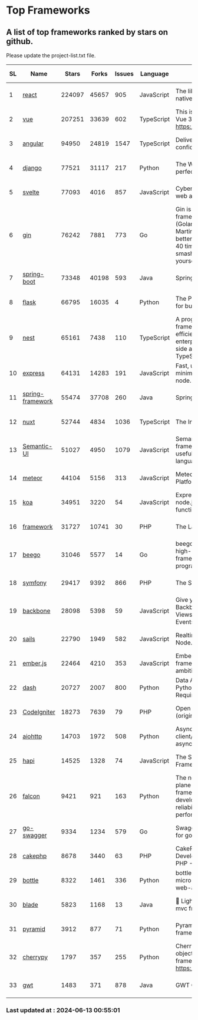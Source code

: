 # Top Frameworks
## A list of top frameworks ranked by stars on github.  
Please update the project-list.txt file.

| SL| Name  | Stars| Forks| Issues | Language | Description | Last Commit |
| --| ------| -----| ---- | ------ | -------- | ----------- | ----------- |
| 1 | [react](https://github.com/facebook/react) | 224097 | 45657 | 905 | JavaScript | The library for web and native user interfaces. | 2024-06-12 22:31:59 |
| 2 | [vue](https://github.com/vuejs/vue) | 207251 | 33639 | 602 | TypeScript | This is the repo for Vue 2. For Vue 3, go to https://github.com/vuejs/core | 2024-05-21 07:51:55 |
| 3 | [angular](https://github.com/angular/angular) | 94950 | 24819 | 1547 | TypeScript | Deliver web apps with confidence 🚀 | 2024-06-12 23:26:51 |
| 4 | [django](https://github.com/django/django) | 77521 | 31117 | 217 | Python | The Web framework for perfectionists with deadlines. | 2024-06-12 11:11:29 |
| 5 | [svelte](https://github.com/sveltejs/svelte) | 77093 | 4016 | 857 | JavaScript | Cybernetically enhanced web apps | 2024-06-12 18:44:10 |
| 6 | [gin](https://github.com/gin-gonic/gin) | 76242 | 7881 | 773 | Go | Gin is a HTTP web framework written in Go (Golang). It features a Martini-like API with much better performance -- up to 40 times faster. If you need smashing performance, get yourself some Gin. | 2024-06-06 09:10:03 |
| 7 | [spring-boot](https://github.com/spring-projects/spring-boot) | 73348 | 40198 | 593 | Java | Spring Boot | 2024-06-12 20:16:26 |
| 8 | [flask](https://github.com/pallets/flask) | 66795 | 16035 | 4 | Python | The Python micro framework for building web applications. | 2024-06-07 19:04:18 |
| 9 | [nest](https://github.com/nestjs/nest) | 65161 | 7438 | 110 | TypeScript | A progressive Node.js framework for building efficient, scalable, and enterprise-grade server-side applications with TypeScript/JavaScript 🚀 | 2024-06-11 10:51:32 |
| 10 | [express](https://github.com/expressjs/express) | 64131 | 14283 | 191 | JavaScript | Fast, unopinionated, minimalist web framework for node. | 2024-06-10 21:19:11 |
| 11 | [spring-framework](https://github.com/spring-projects/spring-framework) | 55474 | 37708 | 260 | Java | Spring Framework | 2024-06-12 22:12:33 |
| 12 | [nuxt](https://github.com/nuxt/nuxt) | 52744 | 4834 | 1036 | TypeScript | The Intuitive Vue Framework. | 2024-06-12 20:56:58 |
| 13 | [Semantic-UI](https://github.com/Semantic-Org/Semantic-UI) | 51027 | 4950 | 1079 | JavaScript | Semantic is a UI component framework based around useful principles from natural language. | 2023-01-11 17:05:32 |
| 14 | [meteor](https://github.com/meteor/meteor) | 44104 | 5156 | 313 | JavaScript | Meteor, the JavaScript App Platform | 2024-06-11 15:00:26 |
| 15 | [koa](https://github.com/koajs/koa) | 34951 | 3220 | 54 | JavaScript | Expressive middleware for node.js using ES2017 async functions | 2024-05-30 01:02:33 |
| 16 | [framework](https://github.com/laravel/framework) | 31727 | 10741 | 30 | PHP | The Laravel Framework. | 2024-06-12 14:07:31 |
| 17 | [beego](https://github.com/beego/beego) | 31046 | 5577 | 14 | Go | beego is an open-source, high-performance web framework for the Go programming language. | 2024-05-26 06:25:36 |
| 18 | [symfony](https://github.com/symfony/symfony) | 29417 | 9392 | 866 | PHP | The Symfony PHP framework | 2024-06-08 08:00:09 |
| 19 | [backbone](https://github.com/jashkenas/backbone) | 28098 | 5398 | 59 | JavaScript | Give your JS App some Backbone with Models, Views, Collections, and Events | 2024-03-06 23:22:47 |
| 20 | [sails](https://github.com/balderdashy/sails) | 22790 | 1949 | 582 | JavaScript | Realtime MVC Framework for Node.js | 2024-05-17 22:00:56 |
| 21 | [ember.js](https://github.com/emberjs/ember.js) | 22464 | 4210 | 353 | JavaScript | Ember.js - A JavaScript framework for creating ambitious web applications | 2024-06-11 18:00:35 |
| 22 | [dash](https://github.com/plotly/dash) | 20727 | 2007 | 800 | Python | Data Apps & Dashboards for Python. No JavaScript Required. | 2024-06-12 14:28:27 |
| 23 | [CodeIgniter](https://github.com/bcit-ci/CodeIgniter) | 18273 | 7639 | 79 | PHP | Open Source PHP Framework (originally from EllisLab) | 2024-03-20 03:51:42 |
| 24 | [aiohttp](https://github.com/aio-libs/aiohttp) | 14703 | 1972 | 508 | Python | Asynchronous HTTP client/server framework for asyncio and Python | 2024-06-11 11:07:01 |
| 25 | [hapi](https://github.com/hapijs/hapi) | 14525 | 1328 | 74 | JavaScript | The Simple, Secure Framework Developers Trust | 2024-06-12 08:03:13 |
| 26 | [falcon](https://github.com/falconry/falcon) | 9421 | 921 | 163 | Python | The no-magic web data plane API and microservices framework for Python developers, with a focus on reliability, correctness, and performance at scale. | 2024-05-07 19:30:52 |
| 27 | [go-swagger](https://github.com/go-swagger/go-swagger) | 9334 | 1234 | 579 | Go | Swagger 2.0 implementation for go | 2024-05-13 17:21:38 |
| 28 | [cakephp](https://github.com/cakephp/cakephp) | 8678 | 3440 | 63 | PHP | CakePHP: The Rapid Development Framework for PHP - Official Repository | 2024-06-12 22:08:53 |
| 29 | [bottle](https://github.com/bottlepy/bottle) | 8322 | 1461 | 336 | Python | bottle.py is a fast and simple micro-framework for python web-applications. | 2024-01-03 22:31:48 |
| 30 | [blade](https://github.com/lets-blade/blade) | 5823 | 1168 | 13 | Java | :rocket: Lightning fast and elegant mvc framework for Java8 | 2024-06-06 06:15:39 |
| 31 | [pyramid](https://github.com/Pylons/pyramid) | 3912 | 877 | 71 | Python | Pyramid - A Python web framework | 2024-06-10 16:09:42 |
| 32 | [cherrypy](https://github.com/cherrypy/cherrypy) | 1797 | 357 | 255 | Python | CherryPy is a pythonic, object-oriented HTTP framework.      https://cherrypy.dev | 2024-04-22 23:41:04 |
| 33 | [gwt](https://github.com/gwtproject/gwt) | 1483 | 371 | 878 | Java | GWT Open Source Project | 2024-06-04 17:54:18 |

### Last updated at : 2024-06-13 00:55:01
